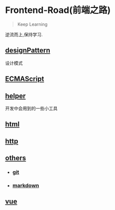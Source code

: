 # Frontend-Road(前端之路)

> Keep Learning

逆流而上,保持学习.

## [designPattern](./designPattern)

设计模式

## [ECMAScript](./ECMAScript)

## [helper](./helper)

开发中会用到的一些小工具

## [html](./html)

## [http](./http)

## [others](./others)

- ### [git](./others/git)

- ### [markdown](./others/markdown)

## [vue](./vue)
